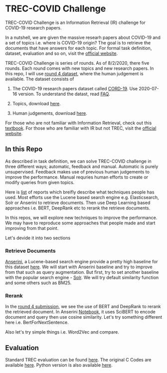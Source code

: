 # TREC-COVID Challenge

TREC-COVID Challenge is an Information Retrieval (IR) challenge for COVID-19 research papers.

In a nutshell, we are given the massive researh papers about COVID-19 and a set of topics i.e. 
where is COVID-19 origin? The goal is to retrieve the documents that have answers for each topic.
For formal task definition, dataset, evaluation and so on, visit the [official website](https://ir.nist.gov/covidSubmit).

TREC-COVID Challenge is series of rounds. As of 8/2/2020, there five rounds. Each round comes with
new topics and new research papers. In this repo, I will use [round 4 dataset](https://ir.nist.gov/covidSubmit/data.html),
where the human judgement is available. The dataset consists of

1. The COVID-19 research papers dataset called [CORD-19](https://ai2-semanticscholar-cord-19.s3-us-west-2.amazonaws.com/historical_releases.html). Use 2020-07-16 version. To understand the datast, read [FAQ](https://github.com/allenai/cord19/blob/master/README.md).

2. Topics, download [here](https://ir.nist.gov/covidSubmit/data/topics-rnd4.xml).

3. Human judgements, download [here](https://ir.nist.gov/covidSubmit/qrels4.html).

For those who are not familiar with Information Retrieval, check out this [textbook](https://nlp.stanford.edu/IR-book/pdf/irbookonlinereading.pdf). For those who are familiar with IR but not TREC, visit the [official website](https://trec.nist.gov/overview.html).


## In this Repo


As described in task definition, we can solve TREC-COVID challenge in three different ways; automatic, feedback and manual.
Automatic is purely unsupervised. Feedback makes use of previous human judgements to improve the performance. Manual
requries human efforts to create or modify queries from given topics.

Here is [list](https://ir.nist.gov/covidSubmit/archive/archive-round4.html) of reports which breifly describe what techniques 
people has used. Most efforts use the Lucene based search engine e.g. Elasticsearch, Solr or Anserini to 
retrieve documents. Then use Deep Learning based approaches i.e. BERT, DeepRank etc to rerank the retrieve documents.

In this repos, we will explore new techniques to improve the performance. We may have to reproduce some approaches that people made and start improving from that point. 

Let's devide it into two sections

### Retrieve Documents

[Anserini](https://github.com/castorini/anserini), a Lucene-based search engine provide a pretty high baseline for this dataset [here](https://github.com/castorini/anserini). We will start with Anserini baseline and try to improve from that such as query augmentation. But first, try to set another baseline with the popular search engine - [Solr](https://lucene.apache.org/solr/). We will try default similarity function and some others such as BM25.


### Rerank

In the [round 4 submission](https://ir.nist.gov/covidSubmit/archive/archive-round4.html), we see the use of BERT and DeepRank to rerank the retrieved document. In Anserini [Notebook](https://github.com/castorini/anserini-notebooks/blob/master/Pyserini%2BSciBERT_on_COVID_19_Demo.ipynb), it uses SciBERT to encode document and query then use cosine similarity. Let's try something different here i.e. BertForNextSentence.

Also let's try simple things i.e. Word2Vec and compare.



## Evaluation

Standard TREC evaluation can be found [here](https://trec.nist.gov/pubs/trec22/appendices/measures.pdf). The original C Codes are available [here](https://github.com/usnistgov/trec_eval). Python version is also available [here](https://github.com/cvangysel/pytrec_eval).


